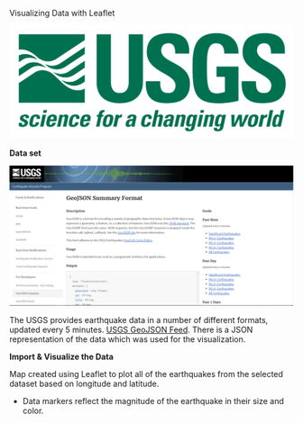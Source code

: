 Visualizing Data with Leaflet

![1-Logo](Images/1-Logo.png)

**Data set**

![3-Data](Images/3-Data.png)

 The USGS provides earthquake data in a number of different formats, updated every 5 minutes. [USGS GeoJSON Feed](http://earthquake.usgs.gov/earthquakes/feed/v1.0/geojson.php). There is a JSON representation of the data which was used for the visualization.

**Import & Visualize the Data**

Map created using Leaflet to plot all of the earthquakes from the selected dataset based on longitude and latitude.

* Data markers reflect the magnitude of the earthquake in their size and color.


